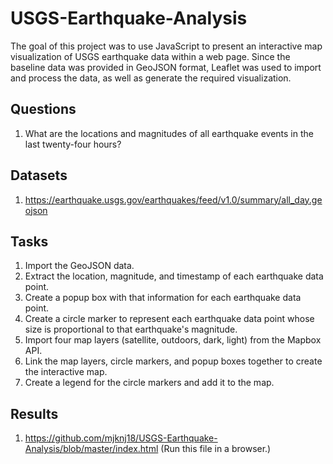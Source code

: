 # USGS-Earthquake-Analysis

The goal of this project was to use JavaScript to present an interactive map visualization of USGS earthquake data within a web page. Since the baseline data was provided in GeoJSON format, Leaflet was used to import and process the data, as well as generate the required visualization.

## Questions

1. What are the locations and magnitudes of all earthquake events in the last twenty-four hours?

## Datasets

1. https://earthquake.usgs.gov/earthquakes/feed/v1.0/summary/all_day.geojson

## Tasks

1. Import the GeoJSON data.
2. Extract the location, magnitude, and timestamp of each earthquake data point.
3. Create a popup box with that information for each earthquake data point.
4. Create a circle marker to represent each earthquake data point whose size is proportional to that earthquake's magnitude.
5. Import four map layers (satellite, outdoors, dark, light) from the Mapbox API.
6. Link the map layers, circle markers, and popup boxes together to create the interactive map.
7. Create a legend for the circle markers and add it to the map.

## Results

1. https://github.com/mjknj18/USGS-Earthquake-Analysis/blob/master/index.html (Run this file in a browser.)
